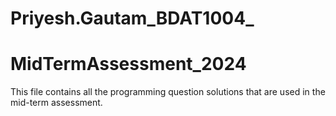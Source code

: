# Priyesh.Gautam_BDAT1004_
# MidTermAssessment_2024

This file contains all the programming question solutions that are used in the mid-term assessment.
